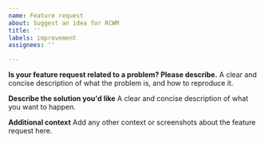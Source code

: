 ```yaml
---
name: Feature request
about: Suggest an idea for RCWM
title: ''
labels: improvement
assignees: ''

---
```


**Is your feature request related to a problem? Please describe.**
A clear and concise description of what the problem is, and how to reproduce it.

**Describe the solution you'd like**
A clear and concise description of what you want to happen.

**Additional context**
Add any other context or screenshots about the feature request here.
